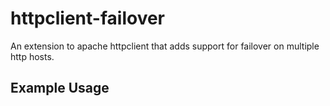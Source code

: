 httpclient-failover
===================

An extension to apache httpclient that adds support for failover on multiple http hosts.

## Example Usage

